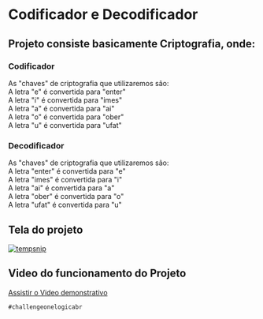 <h1> Codificador e Decodificador</h1>
<h2> Projeto consiste basicamente Criptografia, onde:</h2>
<h3>Codificador</h3>
<p>
	As "chaves" de criptografia que utilizaremos são:
	</br>
	A letra "e" é convertida para "enter"
	</br>
	A letra "i" é convertida para "imes"
	</br>
	A letra "a" é convertida para "ai"
	</br>
	A letra "o" é convertida para "ober"
	</br>
	A letra "u" é convertida para "ufat"
</p>
<h3>Decodificador</h3>
<p>
	As "chaves" de criptografia que utilizaremos são:
	</br>
	A letra "enter" é convertida para "e"
	</br>
	A letra "imes" é convertida para "i"
	</br>
	A letra "ai" é convertida para "a"
	</br>
	A letra "ober" é convertida para "o"
	</br>
	A letra "ufat" é convertida para "u"
</p>
<h2> Tela do projeto </h2>
<a href="https://ibb.co/f4xzsxZ">
	<img src="https://i.ibb.co/MMCxmCK/tempsnip.png" alt="tempsnip" border="0">
</a>
	<h2> Video do funcionamento do Projeto </h2>
	<a href="https://youtu.be/64DauGZWhnI"> Assistir o Video demonstrativo</a>
	
	#challengeonelogicabr
